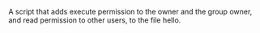 A script that adds execute permission to the owner and the group owner, and read permission to other users, to the file hello.
